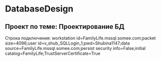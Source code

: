 # DatabaseDesign
## Проект по теме: Проектирование БД

Строка подключения: workstation id=FamilyLife.mssql.somee.com;packet size=4096;user id=v_shub_SQLLogin_1;pwd=Shubina1147;data source=FamilyLife.mssql.somee.com;persist security info=False;initial catalog=FamilyLife;TrustServerCertificate=True